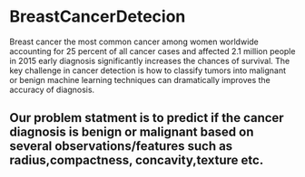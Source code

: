 # BreastCancerDetecion
Breast cancer the most common cancer among women worldwide accounting for 25 percent of all cancer cases and affected 2.1 million people in 2015 early diagnosis significantly increases the chances of survival. The key challenge in cancer detection is how to classify tumors into malignant or benign machine learning techniques can dramatically improves the accuracy of diagnosis.
## Our problem statment is to predict if the cancer diagnosis is benign or malignant based on several observations/features such as radius,compactness, concavity,texture etc.
